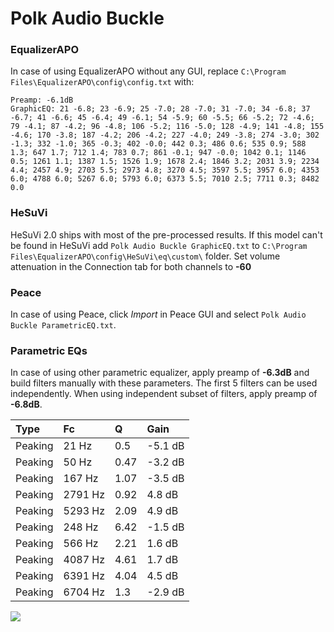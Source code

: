 # Polk Audio Buckle

### EqualizerAPO
In case of using EqualizerAPO without any GUI, replace `C:\Program Files\EqualizerAPO\config\config.txt`
with:
```
Preamp: -6.1dB
GraphicEQ: 21 -6.8; 23 -6.9; 25 -7.0; 28 -7.0; 31 -7.0; 34 -6.8; 37 -6.7; 41 -6.6; 45 -6.4; 49 -6.1; 54 -5.9; 60 -5.5; 66 -5.2; 72 -4.6; 79 -4.1; 87 -4.2; 96 -4.8; 106 -5.2; 116 -5.0; 128 -4.9; 141 -4.8; 155 -4.6; 170 -3.8; 187 -4.2; 206 -4.2; 227 -4.0; 249 -3.8; 274 -3.0; 302 -1.3; 332 -1.0; 365 -0.3; 402 -0.0; 442 0.3; 486 0.6; 535 0.9; 588 1.3; 647 1.7; 712 1.4; 783 0.7; 861 -0.1; 947 -0.0; 1042 0.1; 1146 0.5; 1261 1.1; 1387 1.5; 1526 1.9; 1678 2.4; 1846 3.2; 2031 3.9; 2234 4.4; 2457 4.9; 2703 5.5; 2973 4.8; 3270 4.5; 3597 5.5; 3957 6.0; 4353 6.0; 4788 6.0; 5267 6.0; 5793 6.0; 6373 5.5; 7010 2.5; 7711 0.3; 8482 0.0
```

### HeSuVi
HeSuVi 2.0 ships with most of the pre-processed results. If this model can't be found in HeSuVi add
`Polk Audio Buckle GraphicEQ.txt` to `C:\Program Files\EqualizerAPO\config\HeSuVi\eq\custom\` folder.
Set volume attenuation in the Connection tab for both channels to **-60**

### Peace
In case of using Peace, click *Import* in Peace GUI and select `Polk Audio Buckle ParametricEQ.txt`.

### Parametric EQs
In case of using other parametric equalizer, apply preamp of **-6.3dB** and build filters manually
with these parameters. The first 5 filters can be used independently.
When using independent subset of filters, apply preamp of **-6.8dB**.

| Type    | Fc      |    Q | Gain    |
|:--------|:--------|:-----|:--------|
| Peaking | 21 Hz   | 0.5  | -5.1 dB |
| Peaking | 50 Hz   | 0.47 | -3.2 dB |
| Peaking | 167 Hz  | 1.07 | -3.5 dB |
| Peaking | 2791 Hz | 0.92 | 4.8 dB  |
| Peaking | 5293 Hz | 2.09 | 4.9 dB  |
| Peaking | 248 Hz  | 6.42 | -1.5 dB |
| Peaking | 566 Hz  | 2.21 | 1.6 dB  |
| Peaking | 4087 Hz | 4.61 | 1.7 dB  |
| Peaking | 6391 Hz | 4.04 | 4.5 dB  |
| Peaking | 6704 Hz | 1.3  | -2.9 dB |

![](https://raw.githubusercontent.com/jaakkopasanen/AutoEq/master/results/innerfidelity/sbaf-serious/Polk%20Audio%20Buckle/Polk%20Audio%20Buckle.png)